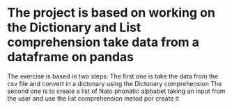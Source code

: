 # The project is based on working on the Dictionary and List comprehension take data from a dataframe on pandas
The exercise is based in two steps: 
The first one is take the data from the csv file and convert in a dictonary using the Dictonary comprehension
The second one is to create a list of Nato phonatic alphabet taking an input from the user and use the list comprehension metod por create it 